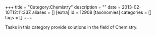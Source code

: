 +++
title = "Category:Chemistry"
description = ""
date = 2013-02-10T12:11:33Z
aliases = []
[extra]
id = 12908
[taxonomies]
categories = []
tags = []
+++

Tasks in this category provide solutions in the field of Chemistry.
